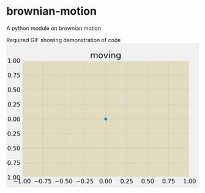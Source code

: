 # brownian-motion
A python module on brownian motion

Required GIF showing demonstration of code
[![IMAGE ALT TEXT HERE](https://github.com/CocaKhosla/brownian-motion/blob/main/brownian_motion1.gif)](https://github.com/CocaKhosla/brownian-motion/blob/main/brownian_motion1.gif)
